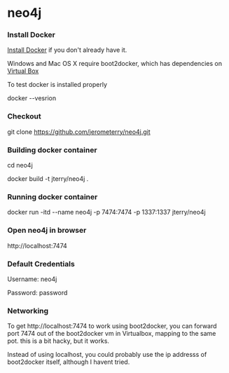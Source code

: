 neo4j
=====

### Install Docker
[Install Docker](https://docs.docker.com/installation/) if you don't already have it. 

Windows and Mac OS X require boot2docker, which has dependencies on [Virtual Box](https://www.virtualbox.org/wiki/Downloads)

To test docker is installed properly

docker --vesrion

### Checkout
git clone https://github.com/jerometerry/neo4j.git

### Building docker container
cd neo4j

docker build -t jterry/neo4j .

### Running docker container
docker run -itd --name neo4j -p 7474:7474 -p 1337:1337 jterry/neo4j

### Open neo4j in browser
http://localhost:7474

### Default Credentials
Username: neo4j

Password: password

### Networking

To get http://localhost:7474 to work using boot2docker, you can forward port 7474 out of the boot2docker vm in Virtualbox, mapping to the same pot. this is a bit hacky, but it works. 

Instead of using localhost, you could probably use the ip addresss of boot2docker itself, although I havent tried. 
